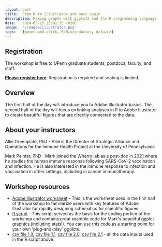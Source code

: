 ```yaml
---
layout: post
title:  From R to Illustrator and back again
description: Making graphs with ggplot2 and the R programming language.
date:   2024-05-25 15:01:35 +0300
image:  '/images/illustrator.png'
tags:   [point-and-click, R/Bioconductor, dataviz]
---
```


## Registration

The workshop is free to UPenn graduate students, postdocs, faculty, and staff.

**[Please register here](forms.gle/q4KyFFzDMzX9WpTU6)**.  Registration is required and seating is limited.

## Overview

The first half of the day will introduce you to Adobe Illustrator basics. The second half of the day will focus on linking analyses in R to Adobe Illustrator to create beautiful figures that are directly connected to the data.

## About your instructors

Allie Greenplate, PhD - Allie is the Director of Strategic Alliance and Operations for the Immune Health Project at the University of Pennsylvania

Mark Painter, PhD - Mark joined the Wherry lab as a post-doc in 2021 where he studies the human immune response following SARS-CoV-2 vaccination and infection. He is also interested in the immune response to infection and vaccination in other settings, including in cancer immunotherapy.

## Workshop resources

* [Adobe Illustrator worksheet](https://gemini-series.netlify.app/code/Illustrator_worksheets.ai) - This is the worksheet used in the first half of the workshop to familiarize users with key features of Adobe Illustrator for rapidly designing schematics for scientific figures.
* [R script](https://gemini-series.netlify.app/code/Gemini_Workshop_20230425.R) - This script served as the basis for the coding portion of the workshop and contains great example code for Mark's beautiful ggplot graphics (including stats!).  You can use this code as a starting point for your own 'plug-and-play' ggplots.
* [csv file 1.0](https://gemini-series.netlify.app/code/Gemini.1.0.csv), [csv file 1.1](https://gemini-series.netlify.app/code/Gemini.1.1.csv), [csv file 2.0](https://gemini-series.netlify.app/code/Gemini.2.0.csv), [csv file 2.1](https://gemini-series.netlify.app/code/Gemini.2.1.csv) - all the data inputs used in the R script above.